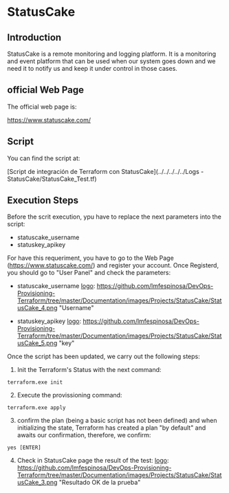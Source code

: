 # StatusCake

## Introduction

StatusCake is a remote monitoring and logging platform. It is a monitoring and event platform that can be used when our system goes down and we need it to notify us and keep it under control in those cases.

## official Web Page

The official web page is:

https://www.statuscake.com/

## Script

You can find the script at:

[Script de integración  de Terraform con StatusCake](../../../../../Logs - StatusCake/StatusCake_Test.tf)

## Execution Steps

Before the scrit execution, ypu have to replace the next parameters into the script:

* statuscake_username
* statuskey_apikey

For have this requeriment, you have to go to the Web Page (https://www.statuscake.com/) and register your account.
Once Registerd, you should go to "User Panel" and check the parameters:

* statuscake_username
[logo]: https://github.com/lmfespinosa/DevOps-Provisioning-Terraform/tree/master/Documentation/images/Projects/StatusCake/StatusCake_4.png "Username"

* statuskey_apikey
[logo]: https://github.com/lmfespinosa/DevOps-Provisioning-Terraform/tree/master/Documentation/images/Projects/StatusCake/StatusCake_5.png "key"

Once the script has been updated, we carry out the following steps:

1. Init the Terraform's Status with the next command:

```
terraform.exe init
```
[logo]: https://github.com/lmfespinosa/DevOps-Provisioning-Terraform/tree/master/Documentation/images/Projects/StatusCake/StatusCake_0.png "Inicialización de estado"

2. Execute the provissioning command:
```
terraform.exe apply
```
[logo]: https://github.com/lmfespinosa/DevOps-Provisioning-Terraform/tree/master/Documentation/images/Projects/StatusCake/StatusCake_1.png "Inicio de provisionamiento"

3. confirm the plan (being a basic script has not been defined) and when initializing the state, Terraform has created a plan "by default" and awaits our confirmation, therefore, we confirm:
```
yes [ENTER]
```
[logo]: https://github.com/lmfespinosa/DevOps-Provisioning-Terraform/tree/master/Documentation/images/Projects/StatusCake/StatusCake_2.png "Finalización del provisionamiento sin errores"

4. Check in StatusCake page the result of the test:
[logo]: https://github.com/lmfespinosa/DevOps-Provisioning-Terraform/tree/master/Documentation/images/Projects/StatusCake/StatusCake_3.png "Resultado OK de la prueba"

